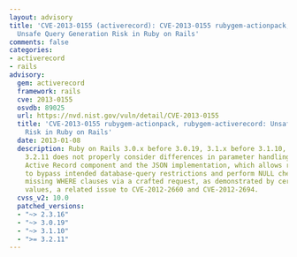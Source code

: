 ```yaml
---
layout: advisory
title: 'CVE-2013-0155 (activerecord): CVE-2013-0155 rubygem-actionpack, rubygem-activerecord:
  Unsafe Query Generation Risk in Ruby on Rails'
comments: false
categories:
- activerecord
- rails
advisory:
  gem: activerecord
  framework: rails
  cve: 2013-0155
  osvdb: 89025
  url: https://nvd.nist.gov/vuln/detail/CVE-2013-0155
  title: 'CVE-2013-0155 rubygem-actionpack, rubygem-activerecord: Unsafe Query Generation
    Risk in Ruby on Rails'
  date: 2013-01-08
  description: Ruby on Rails 3.0.x before 3.0.19, 3.1.x before 3.1.10, and 3.2.x before
    3.2.11 does not properly consider differences in parameter handling between the
    Active Record component and the JSON implementation, which allows remote attackers
    to bypass intended database-query restrictions and perform NULL checks or trigger
    missing WHERE clauses via a crafted request, as demonstrated by certain "[nil]"
    values, a related issue to CVE-2012-2660 and CVE-2012-2694.
  cvss_v2: 10.0
  patched_versions:
  - "~> 2.3.16"
  - "~> 3.0.19"
  - "~> 3.1.10"
  - ">= 3.2.11"
---
```


